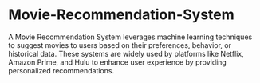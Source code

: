 # Movie-Recommendation-System
A Movie Recommendation System leverages machine learning techniques to suggest movies to users based on their preferences, behavior, or historical data. These systems are widely used by platforms like Netflix, Amazon Prime, and Hulu to enhance user experience by providing personalized recommendations.

